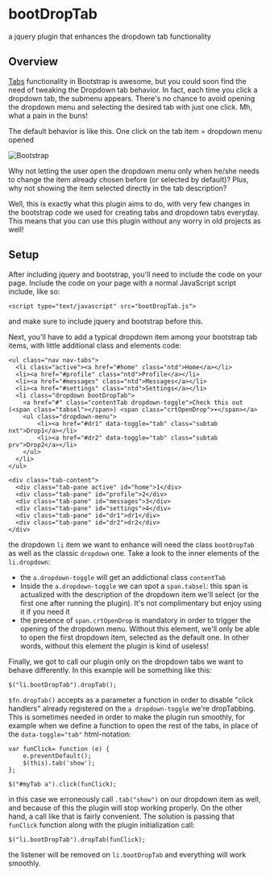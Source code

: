 bootDropTab
===========

a jquery plugin that enhances the dropdown tab functionality


Overview
--------
[Tabs](http://getbootstrap.com/2.3.2/javascript.html#tabs) functionality in Bootstrap is awesome, but you could soon find the need of tweaking the Dropdown tab behavior. In fact, each time you click a dropdown tab, the submenu appears. There's no chance to avoid opening the dropdown menu and selecting the desired tab with just one click. Mh, what a pain in the buns!

The default behavior is like this. One click on the tab item = dropdown menu opened

![Bootstrap](https://dl.dropboxusercontent.com/u/1889847/bootstrap1.png "Bootstrap dropdown menu")


 Why not letting the user open the dropdown menu only when he/she needs to change the item already chosen before (or selected by default)? Plus, why not showing the item selected directly in the tab description?

Well, this is exactly what this plugin aims to do, with very few changes in the bootstrap code we used for creating tabs and dropdown tabs everyday. This means that you can use this plugin without any worry in old projects as well!

Setup
-----
After including jquery and bootstrap, you'll need to include the code on your page.
Include the code on your page with a normal JavaScript script include, like so:

	<script type="text/javascript" src="bootDropTab.js">	

and make sure to include jquery and bootstrap before this.

Next, you'll have to add a typical dropdown item among your bootstrap tab items, with little additional class and elements code:

	<ul class="nav nav-tabs">
	  <li class="active"><a href="#home" class="ntd">Home</a></li>
	  <li><a href="#profile" class="ntd">Profile</a></li>
	  <li><a href="#messages" class="ntd">Messages</a></li>
	  <li><a href="#settings" class="ntd">Settings</a></li>
	  <li class="dropdown bootDropTab">
	  	<a href="#" class="contentTab dropdown-toggle">Check this out (<span class="tabsel"></span>) <span class="crtOpenDrop">▾</span></a>
	  	<ul class="dropdown-menu">
	  		<li><a href="#dr1" data-toggle="tab" class="subtab nxt">Drop1</a></li>
	  		<li><a href="#dr2" data-toggle="tab" class="subtab prv">Drop2</a></li>
	  	</ul>
	  </li>
	</ul>
	 
	<div class="tab-content">
	  <div class="tab-pane active" id="home">1</div>
	  <div class="tab-pane" id="profile">2</div>
	  <div class="tab-pane" id="messages">3</div>
	  <div class="tab-pane" id="settings">4</div>
	  <div class="tab-pane" id="dr1">dr1</div>
	  <div class="tab-pane" id="dr2">dr2</div>
	</div>

the dropdown `li` item we want to enhance will need the class `bootDropTab` as well as the classic `dropdown` one. Take a look to the inner elements of the `li.dropdown`:

- the `a.dropdown-toggle` will get an addictional class `contentTab`
- Inside the `a.dropdown-toggle` we can spot a `span.tabsel`: this span is actualized with the description of the dropdown item  we'll select (or the first one after running the plugin). It's not complimentary but enjoy using it if you need it
- the presence of `span.crtOpenDrop` is mandatory in order to trigger the opening of the dropdown menu. Without this element, we'll only be able to open the first dropdown item, selected as the default one. In other words, without this element the plugin is kind of useless!

Finally, we got to call our plugin only on the dropdown tabs we want to behave differently. In this example will be something like this:

	$("li.bootDropTab").dropTab();

`$fn.dropTab()` accepts as a parameter a function in order to disable "click handlers" already registered on the `a dropdown-toggle` we're dropTabbing. This is sometimes needed in order to make the plugin run smoothly, for example when we define a function to open the rest of the tabs, in place of the `data-toggle="tab"` html-notation:

	var funClick= function (e) {
		e.preventDefault();
		$(this).tab('show');
	};

	$("#myTab a").click(funClick);

in this case we erroneously call `.tab("show")` on our dropdown item as well, and because of this the plugin will stop working properly. On the other hand, a call like that is fairly convenient. The solution is passing that `funClick` function along with the plugin initialization call:

	$("li.bootDropTab").dropTab(funClick);

the listener will be removed on `li.bootDropTab` and everything will work smoothly.
